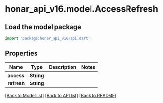 # honar_api_v16.model.AccessRefresh

## Load the model package
```dart
import 'package:honar_api_v16/api.dart';
```

## Properties
Name | Type | Description | Notes
------------ | ------------- | ------------- | -------------
**access** | **String** |  | 
**refresh** | **String** |  | 

[[Back to Model list]](../README.md#documentation-for-models) [[Back to API list]](../README.md#documentation-for-api-endpoints) [[Back to README]](../README.md)


